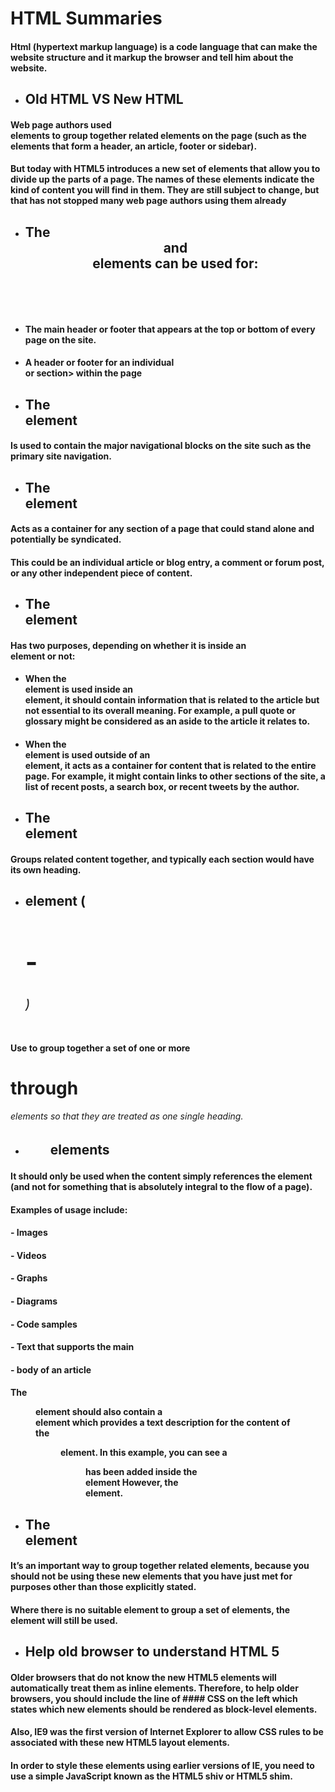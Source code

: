 # HTML Summaries
#### Html (hypertext markup language) is a code language that can make the website structure and it markup the browser and tell him about the website.

* ## Old HTML VS New HTML
#### Web page authors used <div> elements to group together related elements on the page (such as the elements that form a header, an article, footer or sidebar).
#### But today with HTML5 introduces a new set of elements that allow you to divide up the parts of a page. The names of these elements indicate the kind of content you will find in them. They are still subject to change, but that has not stopped many web page authors using them already

* ##  The <header> and <footer> elements can be used for:
* #### 	The main header or footer that appears at the top or bottom of every page on the site.
* #### A header or footer for an individual <article> or section> within the page

* ## The <nav> element
#### Is used to contain the major navigational blocks on the site such as the primary site navigation.
* ## The <article> element
#### Acts as a container for any section of a page that could stand alone and potentially be syndicated.
#### This could be an individual article or blog entry, a comment or forum post, or any other independent piece of content.

* ## The <aside> element
#### Has two purposes, depending on whether it is inside an <article> element or not:
* #### When the <aside> element is used inside an <article> element, it should contain information that is related to the article but not essential to its overall meaning. For example, a pull quote or glossary might be considered as an aside to the article it relates to.
* #### When the <aside> element is used outside of an <article> element, it acts as a container for content that is related to the entire page. For example, it might contain links to other sections of the site, a list of recent posts, a search box, or recent tweets by the author.

* ## The <section> element
#### Groups related content together, and typically each section would have its own heading.
  
 * ## <hgroup> element (<h1>-<h6>)
#### Use to group together a set of one or more <h1> through <h6> elements so that they are treated as one single heading.
  
  * ## <figure> elements
 #### It should only be used when the content simply references the element (and not for something that is absolutely integral to the flow of a page).
#### Examples of usage include:
#### -	 Images
#### -	 Videos
#### -	 Graphs
#### -	 Diagrams
#### -	 Code samples
#### -	Text that supports the main
#### -	body of an article
#### The <figure> element should also contain a <figcaption> element which provides a text description for the content of the <figure> element. In this example, you can see a<figure> has been added inside the <article> element However, the <div> element.

* ## 	The <div> element
#### It’s an important way to group together related elements, because you should not be using these new elements that you have just met for purposes other than those explicitly stated.

#### Where there is no suitable element to group a set of elements, the <div> element will still be used.
  * ## Help old browser to understand HTML 5 
 #### Older browsers that do not know the new HTML5 elements will automatically treat them as inline elements. Therefore, to help older browsers, you should include the line of #### CSS on the left which states which new elements should be rendered as block-level elements. 

#### Also, IE9 was the first version of Internet Explorer to allow CSS rules to be associated with these new HTML5 layout elements. 

#### In order to style these elements using earlier versions of IE, you need to use a simple JavaScript known as the HTML5 shiv or HTML5 shim.


